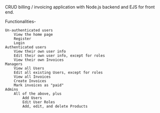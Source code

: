 CRUD billing / invoicing application with Node.js backend and EJS for front end. 

Functionalities- 

    Un-authenticated users
        View the home page
        Register
        Login 
    Authenticated users 
        View their own user info
        Edit their own user info, except for roles
        View their own Invoices
    Managers 
        View all Users
        Edit all existing Users, except for roles
        View all Invoices
        Create Invoices
        Mark invoices as "paid"
    Admins
        All of the above, plus
            Add Users
            Edit User Roles
            Add, edit, and delete Products

 

